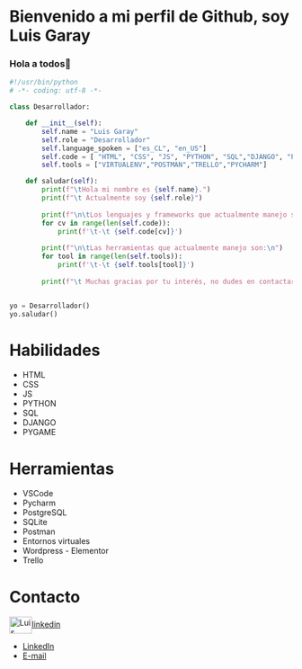 # Bienvenido a mi perfil de Github, soy Luis Garay  

### Hola a todos👋

```py
#!/usr/bin/python
# -*- coding: utf-8 -*-

class Desarrollador:

    def __init__(self):
        self.name = "Luis Garay"
        self.role = "Desarrollador"
        self.language_spoken = ["es_CL", "en_US"]
        self.code = [ "HTML", "CSS", "JS", "PYTHON", "SQL","DJANGO", "PYGAME"]
        self.tools = ["VIRTUALENV","POSTMAN","TRELLO","PYCHARM"]

    def saludar(self):
        print(f"\tHola mi nombre es {self.name}.")
        print(f"\t Actualmente soy {self.role}")
        
        print(f"\n\tLos lenguajes y frameworks que actualmente manejo son:\n")
        for cv in range(len(self.code)):
            print(f'\t-\t {self.code[cv]}')
            
        print(f"\n\tLas herramientas que actualmente manejo son:\n")
        for tool in range(len(self.tools)):
            print(f'\t-\t {self.tools[tool]}')
            
        print(f"\t Muchas gracias por tu interés, no dudes en contactarme")


yo = Desarrollador()
yo.saludar()

```

# Habilidades

* HTML
* CSS
* JS 
* PYTHON 
* SQL
* DJANGO
* PYGAME

# Herramientas

* VSCode
* Pycharm
* PostgreSQL
* SQLite
* Postman
* Entornos virtuales
* Wordpress - Elementor
* Trello


# Contacto

<a href="linkedin.com/in/luisgarayfuentes/" target="blank"><img align="center" src="https://cdn.jsdelivr.net/npm/simple-icons@3.0.1/icons/linkedin.svg" alt="Luis Garay Fuentes" height="30" width="40" />linkedin</a>

* [LinkedIn](linkedin.com/in/luisgarayfuentes/)
* [E-mail](mailto:luis.alexander.garay@gmail.com)

